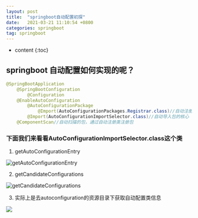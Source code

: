 ```yaml
---
layout: post
title:  "springboot自动配置初探"
date:   2021-03-21 11:10:54 +0800
categories: springboot
tag: springboot
---
```


* content
{:toc}
## springboot 自动配置如何实现的呢？

```java
@SpringBootApplication
	@SpringBootConfiguration
		@Configuration
	@EnableAutoConfiguration
		@AutoConfigurationPackage
			@Import(AutoConfigurationPackages.Registrar.class)//自动注册包
		@Import(AutoConfigurationImportSelector.class)//自动导入包的核心
	@ComponentScan//自动扫描的包，通过自动注册类注册包
```

###  下面我们来看看AutoConfigurationImportSelector.class这个类

1. getAutoConfigurationEntry

![getAutoConfigurationEntry](https://cvws.icloud-content.com/B/AY9InBJ_W2w4E2FXonZxjkiy-Vb6AYIOlSZkzBUO-UwR-YKbT7Giqx-r/getAutoConfigurationEntry.png?o=AmtvuPKQq35UsBOvastVClY7bDzNBQF_Qrs0z2kAEtiW&v=1&x=3&a=CAog2YZIvR-f4Vv6jabLmNU8B0PaXH1FtVCrIhDz_60pRw8SbxDRrLCXhS8Y8aPnl4UvIgEAUgSy-Vb6WgSiqx-raifKiTHcPc3kn308XoHjeDdR70UCWtAQ_T19ylEgmbKrR-4bKTrMnV1yJz3UYVsCu7Be26ESwSm-sdTw0SwSDJESseBTgGTpCaUhK-nv60rP3Q&e=1616299807&fl=&r=190b4ba8-7d99-4155-9aca-7067bdf31113-1&k=yvFetk7Y50Ctk-Qb6FXSQw&ckc=com.apple.clouddocs&ckz=com.apple.CloudDocs&p=17&s=zKSaMFuGcM0AqC6jFmxx86ABfzQ&cd=i)

2. getCandidateConfigurations

![getCandidateConfigurations](https://cvws.icloud-content.com/B/AW9UWSOT2XzYBzYVnKqKZBndAaaqAf5lQg8Y1kNbYtIGRXIpa-kKBTud/getCandidateConfigurations.png?o=Ajeh-67aVCtdppDVP28du1t2ef20dX0PqvNfTj_uk8Mb&v=1&x=3&a=CAogwASnWhUdXVwD9vb4OuqYVQ52R4QTDZ5VT8ybxx1LRuISbxDN8PaXhS8Y7eetmIUvIgEAUgTdAaaqWgQKBTudaifGNqjBgcyjyK88_W26ohZ5ygvTBx_FpBOlGQ3vVMs27OL5zR7o_PVyJ5b-Ub_QpOJ5exfzpbxnvkHfB0xJz_cQ9WMv1iIeZrZGYvulCxhbMQ&e=1616300962&fl=&r=c702df62-5267-4999-9f5d-ca6db98a7806-1&k=BLz8k49SnT5bRCIVzbCIQA&ckc=com.apple.clouddocs&ckz=com.apple.CloudDocs&p=17&s=uSStbskCE85H29958YzWQZp3LKY&cd=i)

3. 实际上是去autoconfiguration的资源目录下获取自动配置类信息

![](https://cvws.icloud-content.com/B/AdonR2Qw2fX0AZk_lctZNablHsapAaxTTn5YuNg0K7DbJeG2r8f-ScIm/spring.factories.png?o=Apc9c-IWHo2Mw9j8VZmh3YvKq1iabN0722YyZ3_yie_V&v=1&x=3&a=CAoguQ7VwfszWwWE7Xn4hBsKjeXHrBNJ7-1elWhDWSqDzD8SbxC_jomYhS8Y34XAmIUvIgEAUgTlHsapWgT-ScImaidees4xxavXqcpO6B7Ud96PF-IASuMOXXKL7rxgceI-324SdqFqFetyJzeaSc6Cm523b9HCayJEX9aQ9E14h5GIjnrEk3aU8kgGdI1Gb9ztZQ&e=1616301261&fl=&r=526d64ce-9026-48cd-a706-3ed814611bc7-1&k=HfGvE-0KOS2smFSgfVgI1w&ckc=com.apple.clouddocs&ckz=com.apple.CloudDocs&p=17&s=SU2zUFhwf98sKOM0yoZ66RGzWmY&cd=i)